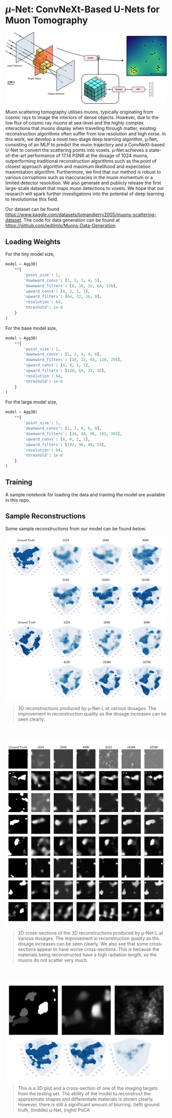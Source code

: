 # $\mu$-Net: ConvNeXt-Based U-Nets for Muon Tomography

![mu_net_part_1.png](mu_net_part_1.png)

Muon scattering tomography utilises muons, typically originating from cosmic rays to image the interiors of dense 
objects. However, due to the low flux of cosmic ray muons at sea-level and the highly complex interactions that muons 
display when travelling through matter, existing reconstruction algorithms often suffer from low resolution and high 
noise. In this work, we develop a novel two-stage deep learning algorithm, µ-Net, consisting of an MLP to predict the 
muon trajectory and a ConvNeXt-based U-Net to convert the scattering points into voxels. µ-Net achieves a state-of-the-art 
performance of 17.14 PSNR at the dosage of 1024 muons, outperforming traditional reconstruction algorithms such as the 
point of closest approach algorithm and maximum likelihood and expectation maximisation algorithm. Furthermore, we find 
that our method is robust to various corruptions such as inaccuracies in the muon momentum or a limited detector resolution. 
We also generate and publicly release the first large-scale dataset that maps muon detections to voxels. We hope that 
our research will spark further investigations into the potential of deep learning to revolutionise this field.

Our dataset can be found https://www.kaggle.com/datasets/tomandjerry2005/muons-scattering-dataset. 
The code for data generation can be found at https://github.com/jedlimlx/Muons-Data-Generation.

## Loading Weights

For the tiny model size,
```python
model = Agg3D(
    **{
        'point_size': 1,
        'downward_convs': [1, 2, 3, 4, 5],
        'downward_filters': [8, 16, 32, 64, 128],
        'upward_convs': [4, 3, 2, 1],
        'upward_filters': [64, 32, 16, 8],
        'resolution': 64,
        'threshold': 1e-8
    }
)
```

For the base model size,
```python
model = Agg3D(
    **{
        'point_size': 1,
        'downward_convs': [1, 2, 4, 4, 6],
        'downward_filters': [16, 32, 64, 128, 256],
        'upward_convs': [4, 4, 2, 1],
        'upward_filters': [128, 64, 32, 16],
        'resolution': 64,
        'threshold': 1e-8
    }
)
```

For the large model size,
```python
model = Agg3D(
    **{
        'point_size': 1,
        'downward_convs': [1, 2, 4, 6, 8],
        'downward_filters': [24, 48, 96, 192, 384],
        'upward_convs': [6, 4, 2, 1],
        'upward_filters': [192, 96, 48, 24],
        'resolution': 64,
        'threshold': 1e-8
    }
)
```

## Training

A sample notebook for loading the data and training the model are available in this repo.

## Sample Reconstructions

Some sample reconstructions from our model can be found below.

![img_1.png](img_1.png)
![img.png](img.png)

>3D reconstructions produced by µ-Net-L at various dosages. The improvement in reconstruction quality as the dosage increases can be seen clearly.

<br>
<br>

![img_2.png](img_2.png)

>2D cross-sections of the 3D reconstructions produced by µ-Net-L at various dosages. The improvement in
reconstruction quality as the dosage increases can be seen clearly. We also see that some cross-sections appear to have worse cross-sections.
This is because the materials being reconstructed have a high radiation length, so the muons do not scatter very much.

<br>
<br>

![img_3.png](img_3.png)

> This is a 3D plot and a cross-section of one of the imaging targets from the testing set. The ability
of the model to reconstruct the approximate shapes and differentiate materials is shown clearly. However, there is still a significant amount
of blurring. (left) ground truth, (middle) µ-Net, (right) PoCA
